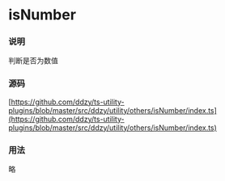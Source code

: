 # isNumber

### 说明

判断是否为数值

### 源码

[https://github.com/ddzy/ts-utility-plugins/blob/master/src/ddzy/utility/others/isNumber/index.ts](https://github.com/ddzy/ts-utility-plugins/blob/master/src/ddzy/utility/others/isNumber/index.ts)

### 用法

略

